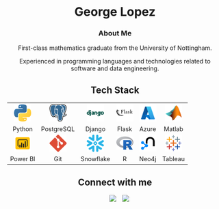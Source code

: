 <h1 align="center"> George Lopez </h1>
	<h3 align="center">About Me </h3>
	<p align="center">First-class mathematics graduate from the University of Nottingham.</p>
	<p align="center">Experienced in programming languages and technologies related to software and data engineering.</p>
</h1>

<h2 align="center"> Tech Stack </h2>

<div align="center">
    <table>
    <tr align="center">
        <td><img src="SVG/python.svg" width=40></td>
        <td><img src="SVG/postgresql.svg" width=40></td>
        <td><img src="SVG/icons8-django.svg" width=40></td>
        <td><img src="SVG/icons8-flask-white-back.svg" width=40></td>
        <td><img src="SVG/icons8-azure.svg" width=40></td>
        <td><img src="SVG/icons8-matlab-96.svg" width=40></td>
    </tr>
    <tr align="center">
        <td>Python</td>
        <td>PostgreSQL</td>
        <td>Django</td>
        <td>Flask</td>
        <td>Azure</td>
        <td>Matlab</td>
    </tr>
    <tr align="center">
        <td><img src="SVG/icons8-power-bi.svg" width=40></td>
        <td><img src="SVG/git-icon.svg" width=40></td>
        <td><img src="SVG/snowflake-icon.svg" width=40></td>
        <td><img src="SVG/Rlogo.svg"
         width=40></td>
        <td><img src="SVG/favicon_base_3.png" width=40></td>
        <td><img src="SVG/icons8-tableau-software.svg" width=40></td>
    </tr>
    <tr align="center">
        <td>Power BI</td>
        <td>Git</td>
        <td>Snowflake</td>
        <td>R</td>
        <td>Neo4j</td>
        <td>Tableau</td>
    </tr>
    </table>

<h2 align="center"> Connect with me </h2>

<p align="center">

 <div align="center" class="icons-social" style="margin-left: 10px;">
        <a style="margin-left: 10px;"  target="_blank" href="https://www.linkedin.com/in/george-benjamin-lopez/">
			<img src="https://img.icons8.com/doodle/40/000000/linkedin--v2.png"></a>
        <a style="margin-left: 10px;" target="_blank" href="https://github.com/georgelopez7">
		<img src="https://img.icons8.com/doodle/40/000000/github--v1.png"></a>
      </div>

</p>

